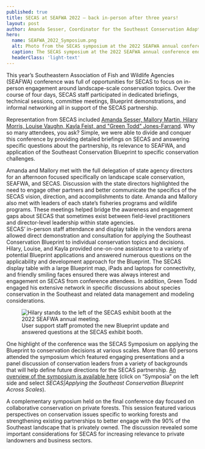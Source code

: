 ```yaml
---
published: true
title: SECAS at SEAFWA 2022 – back in-person after three years!
layout: post
author: Amanda Sesser, Coordinator for the Southeast Conservation Adaptation Strategy
hero:
  name: SEAFWA_2022_Symposium.png
  alt: Photo from the SECAS symposium at the 2022 SEAFWA annual conference showing 9 members of SECAS executive-level leadership seated at the front of the room, engaged in a panel discussion.
  caption: The SECAS symposium at the 2022 SEAFWA annual conference ended with a panel discussion with SECAS executive-level leadership.
  headerClass: 'light-text'
---
```

This year’s Southeastern Association of Fish and Wildlife Agencies (SEAFWA) conference was full of opportunities for SECAS to focus on in-person engagement around landscape-scale conservation topics. Over the course of four days, SECAS staff participated in dedicated briefings, technical sessions, committee meetings, Blueprint demonstrations, and informal networking all in support of the SECAS partnership.

Representation from SECAS included [Amanda Sesser, Mallory Martin, Hilary Morris, Louise Vaughn, Kayla Feist, and "Green Todd" Jones-Farrand](https://secassoutheast.org/staff). Why so many attendees, you ask? Simple, we were able to divide and conquer this conference by providing detailed briefings on SECAS and answering specific questions about the partnership, its relevance to SEAFWA, and application of the Southeast Conservation Blueprint to specific conservation challenges.<!--more-->

Amanda and Mallory met with the full delegation of state agency directors for an afternoon focused specifically on landscape scale conservation, SEAFWA, and SECAS. Discussion with the state directors highlighted the need to engage other partners and better communicate the specifics of the SECAS vision, direction, and accomplishments to date. Amanda and Mallory also met with leaders of each state’s fisheries programs and wildlife programs. These meetings helped bridge the awareness and engagement gaps about SECAS that sometimes exist between field-level practitioners and director-level leadership within state agencies.  
SECAS’ in-person staff attendance and display table in the vendors arena allowed direct demonstration and consultation for applying the Southeast Conservation Blueprint to individual conservation topics and decisions. Hilary, Louise, and Kayla provided one-on-one assistance to a variety of potential Blueprint applications and answered numerous questions on the applicability and development approach for the Blueprint. The SECAS display table with a large Blueprint map, iPads and laptops for connectivity, and friendly smiling faces ensured there was always interest and engagement on SECAS from conference attendees. 
In addition, Green Todd engaged his extensive network in specific discussions about species conservation in the Southeast and related data management and modeling considerations.

<figure>
  <img src="{{site.baseurl}}/images/SEAFWA_2022_Symposium.png" alt="Hilary stands to the left of the SECAS exhibit booth at the 2022 SEAFWA annual meeting."/>
  <figcaption>User support staff promoted the new Blueprint update and answered questions at the SECAS exhibit booth.
</figure>

One highlight of the conference was the SECAS Symposium on applying the Blueprint to conservation decisions at various scales. More than 60 persons attended the symposium which featured engaging presentations and a panel discussion of conservation leaders from a variety of backgrounds that will help define future directions for the SECAS partnership. [An overview of the symposium is available here](https://seafwa.org/conference/2022) (click on “Symposia” on the left side and select _SECAS|Applying the Southeast Conservation Blueprint Across Scales_).

A complementary symposium held on the final conference day focused on collaborative conservation on private forests. This session featured various perspectives on conservation issues specific to working forests and strengthening existing partnerships to better engage with the 90% of the Southeast landscape that is privately owned. The discussion revealed some important considerations for SECAS for increasing relevance to private landowners and business sectors.

